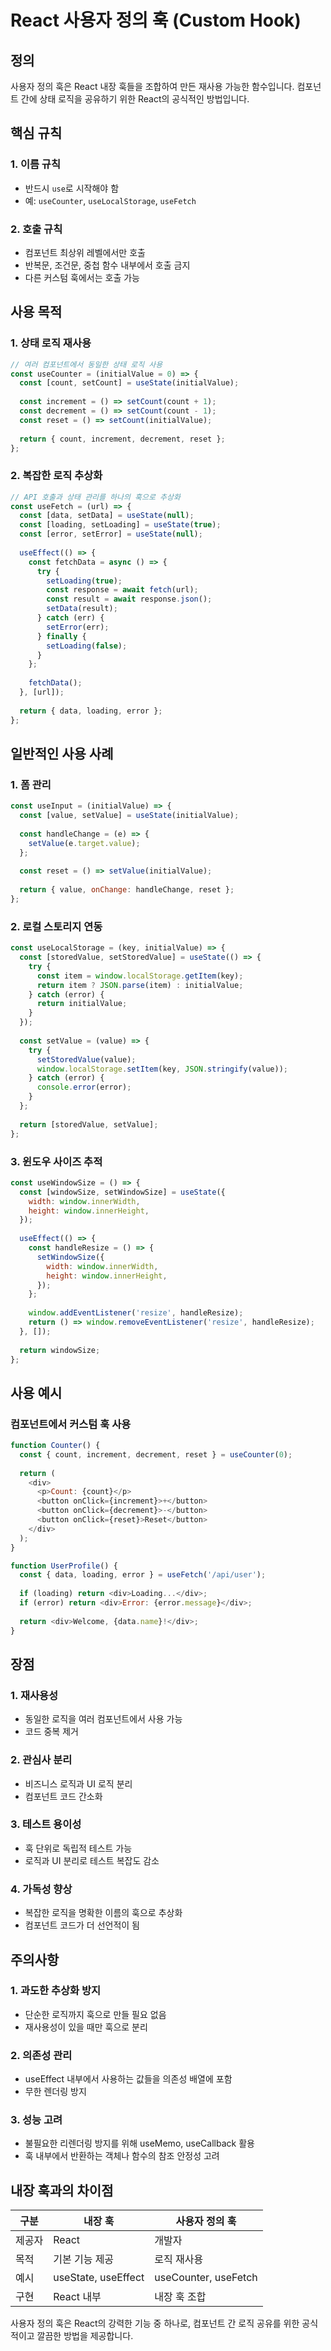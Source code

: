 # React 사용자 정의 훅 (Custom Hook)

## 정의
사용자 정의 훅은 React 내장 훅들을 조합하여 만든 재사용 가능한 함수입니다. 컴포넌트 간에 상태 로직을 공유하기 위한 React의 공식적인 방법입니다.

## 핵심 규칙

### 1. 이름 규칙
- 반드시 `use`로 시작해야 함
- 예: `useCounter`, `useLocalStorage`, `useFetch`

### 2. 호출 규칙
- 컴포넌트 최상위 레벨에서만 호출
- 반복문, 조건문, 중첩 함수 내부에서 호출 금지
- 다른 커스텀 훅에서는 호출 가능

## 사용 목적

### 1. 상태 로직 재사용
```javascript
// 여러 컴포넌트에서 동일한 상태 로직 사용
const useCounter = (initialValue = 0) => {
  const [count, setCount] = useState(initialValue);
  
  const increment = () => setCount(count + 1);
  const decrement = () => setCount(count - 1);
  const reset = () => setCount(initialValue);
  
  return { count, increment, decrement, reset };
};
```

### 2. 복잡한 로직 추상화
```javascript
// API 호출과 상태 관리를 하나의 훅으로 추상화
const useFetch = (url) => {
  const [data, setData] = useState(null);
  const [loading, setLoading] = useState(true);
  const [error, setError] = useState(null);
  
  useEffect(() => {
    const fetchData = async () => {
      try {
        setLoading(true);
        const response = await fetch(url);
        const result = await response.json();
        setData(result);
      } catch (err) {
        setError(err);
      } finally {
        setLoading(false);
      }
    };
    
    fetchData();
  }, [url]);
  
  return { data, loading, error };
};
```

## 일반적인 사용 사례

### 1. 폼 관리
```javascript
const useInput = (initialValue) => {
  const [value, setValue] = useState(initialValue);
  
  const handleChange = (e) => {
    setValue(e.target.value);
  };
  
  const reset = () => setValue(initialValue);
  
  return { value, onChange: handleChange, reset };
};
```

### 2. 로컬 스토리지 연동
```javascript
const useLocalStorage = (key, initialValue) => {
  const [storedValue, setStoredValue] = useState(() => {
    try {
      const item = window.localStorage.getItem(key);
      return item ? JSON.parse(item) : initialValue;
    } catch (error) {
      return initialValue;
    }
  });
  
  const setValue = (value) => {
    try {
      setStoredValue(value);
      window.localStorage.setItem(key, JSON.stringify(value));
    } catch (error) {
      console.error(error);
    }
  };
  
  return [storedValue, setValue];
};
```

### 3. 윈도우 사이즈 추적
```javascript
const useWindowSize = () => {
  const [windowSize, setWindowSize] = useState({
    width: window.innerWidth,
    height: window.innerHeight,
  });
  
  useEffect(() => {
    const handleResize = () => {
      setWindowSize({
        width: window.innerWidth,
        height: window.innerHeight,
      });
    };
    
    window.addEventListener('resize', handleResize);
    return () => window.removeEventListener('resize', handleResize);
  }, []);
  
  return windowSize;
};
```

## 사용 예시

### 컴포넌트에서 커스텀 훅 사용
```javascript
function Counter() {
  const { count, increment, decrement, reset } = useCounter(0);
  
  return (
    <div>
      <p>Count: {count}</p>
      <button onClick={increment}>+</button>
      <button onClick={decrement}>-</button>
      <button onClick={reset}>Reset</button>
    </div>
  );
}

function UserProfile() {
  const { data, loading, error } = useFetch('/api/user');
  
  if (loading) return <div>Loading...</div>;
  if (error) return <div>Error: {error.message}</div>;
  
  return <div>Welcome, {data.name}!</div>;
}
```

## 장점

### 1. 재사용성
- 동일한 로직을 여러 컴포넌트에서 사용 가능
- 코드 중복 제거

### 2. 관심사 분리
- 비즈니스 로직과 UI 로직 분리
- 컴포넌트 코드 간소화

### 3. 테스트 용이성
- 훅 단위로 독립적 테스트 가능
- 로직과 UI 분리로 테스트 복잡도 감소

### 4. 가독성 향상
- 복잡한 로직을 명확한 이름의 훅으로 추상화
- 컴포넌트 코드가 더 선언적이 됨

## 주의사항

### 1. 과도한 추상화 방지
- 단순한 로직까지 훅으로 만들 필요 없음
- 재사용성이 있을 때만 훅으로 분리

### 2. 의존성 관리
- useEffect 내부에서 사용하는 값들을 의존성 배열에 포함
- 무한 렌더링 방지

### 3. 성능 고려
- 불필요한 리렌더링 방지를 위해 useMemo, useCallback 활용
- 훅 내부에서 반환하는 객체나 함수의 참조 안정성 고려

## 내장 훅과의 차이점

| 구분 | 내장 훅 | 사용자 정의 훅 |
|------|---------|----------------|
| 제공자 | React | 개발자 |
| 목적 | 기본 기능 제공 | 로직 재사용 |
| 예시 | useState, useEffect | useCounter, useFetch |
| 구현 | React 내부 | 내장 훅 조합 |

사용자 정의 훅은 React의 강력한 기능 중 하나로, 컴포넌트 간 로직 공유를 위한 공식적이고 깔끔한 방법을 제공합니다.